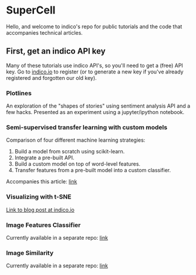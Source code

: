 # SuperCell
Hello, and welcome to indico's repo for public tutorials and the code that accompanies technical articles.

## First, get an indico API key
Many of these tutorials use indico API's, so you'll need to get a (free) API key. Go to [indico.io](https://indico.io) to register (or to generate a new key if you've already registered and forgotten our old key).

### Plotlines
An exploration of the "shapes of stories" using sentiment analysis API and a few hacks. Presented as an experiment using a jupyter/ipython notebook.

### Semi-supervised transfer learning with custom models
Comparison of four different machine learning strategies:
   1. Build a model from scratch using scikit-learn.
   2. Integrate a pre-built API.
   3. Build a custom model on top of word-level features.
   4. Transfer features from a pre-built model into a custom classifier.

Accompanies this article: [link](link)

### Visualizing with t-SNE
[Link to blog post at indico.io](https://indico.io/blog/visualizing-with-t-sne/)

### 

### Image Features Classifier
Currently available in a separate repo: [link](https://github.com/IndicoDataSolutions/ImageFeaturesClassifier)

### Image Similarity
Currently available in a separate repo: [link](https://github.com/IndicoDataSolutions/ImageSimilarity)
